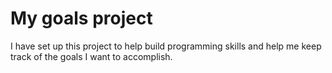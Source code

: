 # My goals project

I have set up this project to help build programming skills and help me keep track of the goals I want to accomplish.
